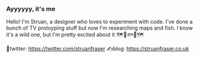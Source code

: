 ### Ayyyyyy, it's me
Hello! I'm Struan, a designer who loves to experiment with code. I've done a bunch of TV protoyping stuff but now I'm researching maps and fish. I know it's a wild one, but I'm pretty excited about it 🗺🐠🐟🐡🗺

🐥twitter: https://twitter.com/struanfraser
✍blog: https://struanfraser.co.uk

<!--
**Skinny-Malinky/Skinny-Malinky** is a ✨ _special_ ✨ repository because its `README.md` (this file) appears on your GitHub profile.

Here are some ideas to get you started:

- 🔭 I’m currently working on ...
- 🌱 I’m currently learning ...
- 👯 I’m looking to collaborate on ...
- 🤔 I’m looking for help with ...
- 💬 Ask me about ...
- 📫 How to reach me: ...
- 😄 Pronouns: ...
- ⚡ Fun fact: ...

test
-->

